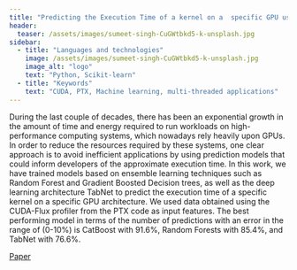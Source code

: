 ```yaml
---
title: "Predicting the Execution Time of a kernel on a  specific GPU using PTX code"
header:
  teaser: /assets/images/sumeet-singh-CuGWtbkd5-k-unsplash.jpg
sidebar:
  - title: "Languages and technologies"
    image: /assets/images/sumeet-singh-CuGWtbkd5-k-unsplash.jpg
    image_alt: "logo"
    text: "Python, Scikit-learn"
  - title: "Keywords"
    text: "CUDA, PTX, Machine learning, multi-threaded applications"
---
```



During the last couple of decades, there has been an exponential growth in the amount of time and energy required to run workloads on high-performance computing systems, which nowadays rely heavily upon GPUs. In order to reduce the resources required by these systems, one clear approach is to avoid inefficient applications by using prediction models that could inform developers of the approximate execution time. In this work, we have trained models based on ensemble learning techniques such as Random Forest and Gradient Boosted Decision trees, as well as the deep learning architecture TabNet to predict the execution time of a specific kernel on a specific GPU architecture. We used data obtained using the CUDA-Flux profiler from the PTX code as input features. The best performing model in terms of the number of predictions with an error in the range of (0-10%) is CatBoost with 91.6%, Random Forests with 85.4%, and TabNet with 76.6%.

[Paper](https://roldanjrgl.github.io/files/predicting_the_execution_time_of_a_kernel_on_a_specific_gpu_using_ptx_code.pdf)

